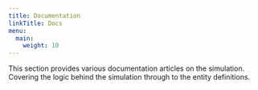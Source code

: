 ```yaml
---
title: Documentation
linkTitle: Docs
menu:
  main:
    weight: 10
---
```


This section provides various documentation articles on the simulation. Covering the logic behind the simulation through to the entity definitions.
